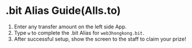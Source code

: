 # .bit Alias Guide(Alls.to)

1. Enter any transfer amount on the left side App.
2. Type `w` to complete the .bit Alias for `web3hongkong.bit`.
3. After successful setup, show the screen to the staff to claim your prize!
